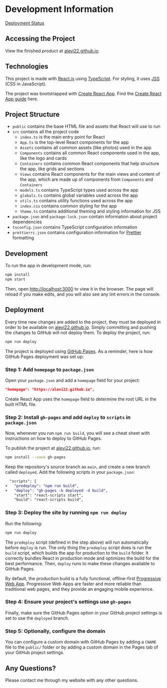 # Development Information

[Deployment Status](https://github.com/alevi22/alevi22.github.io/workflows/Deploy/badge.svg)

## Accessing the Project

View the finished product at [alevi22.github.io](https://alevi22.github.io).

## Technologies

This project is made with [React.js](https://reactjs.org/) using [TypeScript](https://www.typescriptlang.org/). For styling, it uses [JSS](https://cssinjs.org/react-jss) (CSS in JavaScript).

The project was bootstrapped with [Create React App](https://github.com/facebook/create-react-app). Find the [Create React App guide](https://github.com/facebook/create-react-app/blob/main/packages/cra-template/template/README.md) here.

## Project Structure

-   `public` contains the base HTML file and assets that React will use to run
-   `src` contains all the project code
    -   `index.ts` is the main entry point for React
    -   `App.ts` is the top-level React components for the app
    -   `Assets` contains all common assets (like photos) used in the app
    -   `Components` contains all common React components used in the app, like the logo and cards
    -   `Containers` contains common React components that help structure the app, like grids and sections
    -   `Views` contains React components for the main views and content of the app, which are made up of components from `Components` and `Containers`
    -   `models.ts` contains TypeScript types used across the app
    -   `globals.ts` contains global variables used across the app
    -   `utils.ts` contains utility functions used across the app
    -   `index.css` contains common styling for the app
    -   `theme.ts` contains additional theming and styling information for JSS
-   `package.json` and `package-lock.json` contain information about project dependencies
-   `tsconfig.json` contains TypeScript configuration information
-   `prettierrc.json` contains configuration information for [Prettier](https://prettier.io/) formatting

## Development

To run the app in development mode, run:

```sh
npm install
npm start
```

Then, open [http://localhost:3000](http://localhost:3000) to view it in the browser. The page will reload if you make edits, and you will also see any lint errors in the console.

## Deployment

Every time new changes are added to the project, they must be deployed in order to be available on [alevi22.github.io](https://alevi22.github.io). Simply committing and pushing the changes to GitHub will not deploy them. To deploy the project, run:

```sh
npm run deploy
```

The project is deployed using [GitHub Pages](https://pages.github.com/). As a reminder, here is how GitHub Pages deployment was set up:

### Step 1: Add `homepage` to `package.json`

Open your `package.json` and add a `homepage` field for your project:

```json
"homepage": "https://alevi22.github.io",
```

Create React App uses the `homepage` field to determine the root URL in the built HTML file.

### Step 2: Install `gh-pages` and add `deploy` to `scripts` in `package.json`

Now, whenever you run `npm run build`, you will see a cheat sheet with instructions on how to deploy to GitHub Pages.

To publish the project at [alevi22.github.io](https://alevi22.github.io), run:

```sh
npm install --save gh-pages
```

Keep the repository's source branch as `main`, and create a new branch called `deployed`. Add the following scripts in your `package.json`:

```diff
  "scripts": {
+   "predeploy": "npm run build",
+   "deploy": "gh-pages -b deployed -d build",
    "start": "react-scripts start",
    "build": "react-scripts build",
```

### Step 3: Deploy the site by running `npm run deploy`

Run the following:

```sh
npm run deploy
```

The `predeploy` script (defined in the step above) will run automatically before `deploy` is run. The only thing the `predeploy` script does is run the `build` script, which builds the app for production to the `build` folder. It correctly bundles React in production mode and optimizes the build for the best performance. Then, `deploy` runs to make these changes available to GitHub Pages.

By default, the production build is a fully functional, offline-first [Progressive Web App](https://developers.google.com/web/progressive-web-apps/). Progressive Web Apps are faster and more reliable than traditional web pages, and they provide an engaging mobile experience.

### Step 4: Ensure your project's settings use `gh-pages`

Finally, make sure the GitHub Pages option in your GitHub project settings is set to use the `deployed` branch.

### Step 5: Optionally, configure the domain

You can configure a custom domain with GitHub Pages by adding a `CNAME` file to the `public/` folder or by adding a custom domain in the Pages tab of your GitHub project settings.

## Any Questions?

Please contact me through my website with any other questions.
